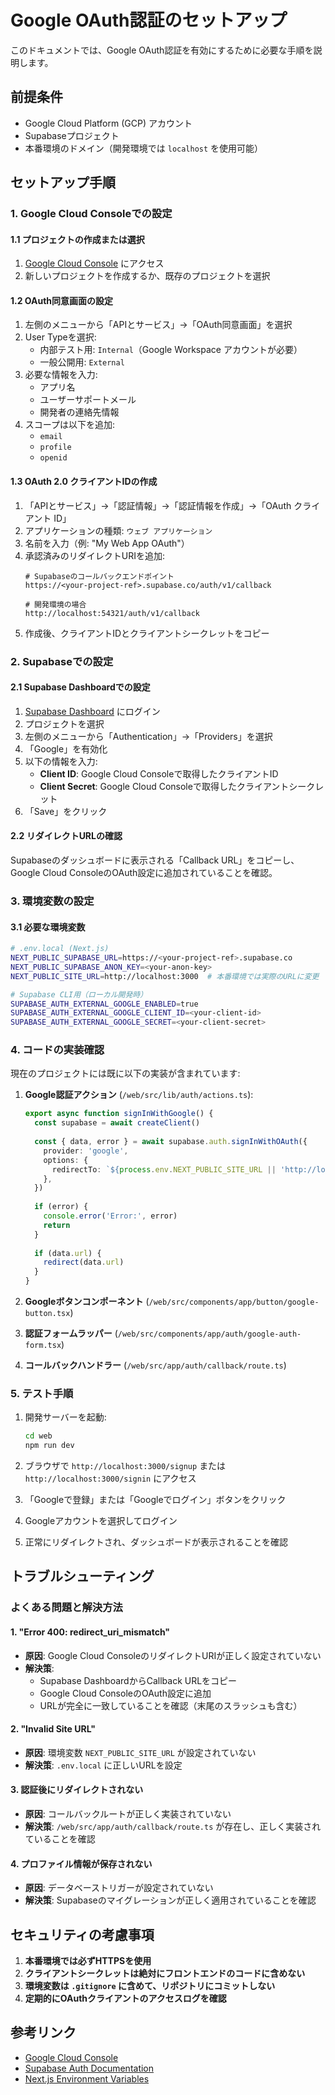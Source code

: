 # Google OAuth認証のセットアップ

このドキュメントでは、Google OAuth認証を有効にするために必要な手順を説明します。

## 前提条件

- Google Cloud Platform (GCP) アカウント
- Supabaseプロジェクト
- 本番環境のドメイン（開発環境では `localhost` を使用可能）

## セットアップ手順

### 1. Google Cloud Consoleでの設定

#### 1.1 プロジェクトの作成または選択

1. [Google Cloud Console](https://console.cloud.google.com/) にアクセス
2. 新しいプロジェクトを作成するか、既存のプロジェクトを選択

#### 1.2 OAuth同意画面の設定

1. 左側のメニューから「APIとサービス」→「OAuth同意画面」を選択
2. User Typeを選択:
   - 内部テスト用: `Internal`（Google Workspace アカウントが必要）
   - 一般公開用: `External`
3. 必要な情報を入力:
   - アプリ名
   - ユーザーサポートメール
   - 開発者の連絡先情報
4. スコープは以下を追加:
   - `email`
   - `profile`
   - `openid`

#### 1.3 OAuth 2.0 クライアントIDの作成

1. 「APIとサービス」→「認証情報」→「認証情報を作成」→「OAuth クライアント ID」
2. アプリケーションの種類: `ウェブ アプリケーション`
3. 名前を入力（例: "My Web App OAuth"）
4. 承認済みのリダイレクトURIを追加:
   ```
   # Supabaseのコールバックエンドポイント
   https://<your-project-ref>.supabase.co/auth/v1/callback
   
   # 開発環境の場合
   http://localhost:54321/auth/v1/callback
   ```
5. 作成後、クライアントIDとクライアントシークレットをコピー

### 2. Supabaseでの設定

#### 2.1 Supabase Dashboardでの設定

1. [Supabase Dashboard](https://app.supabase.com/) にログイン
2. プロジェクトを選択
3. 左側のメニューから「Authentication」→「Providers」を選択
4. 「Google」を有効化
5. 以下の情報を入力:
   - **Client ID**: Google Cloud Consoleで取得したクライアントID
   - **Client Secret**: Google Cloud Consoleで取得したクライアントシークレット
6. 「Save」をクリック

#### 2.2 リダイレクトURLの確認

Supabaseのダッシュボードに表示される「Callback URL」をコピーし、Google Cloud ConsoleのOAuth設定に追加されていることを確認。

### 3. 環境変数の設定

#### 3.1 必要な環境変数

```bash
# .env.local (Next.js)
NEXT_PUBLIC_SUPABASE_URL=https://<your-project-ref>.supabase.co
NEXT_PUBLIC_SUPABASE_ANON_KEY=<your-anon-key>
NEXT_PUBLIC_SITE_URL=http://localhost:3000  # 本番環境では実際のURLに変更

# Supabase CLI用（ローカル開発時）
SUPABASE_AUTH_EXTERNAL_GOOGLE_ENABLED=true
SUPABASE_AUTH_EXTERNAL_GOOGLE_CLIENT_ID=<your-client-id>
SUPABASE_AUTH_EXTERNAL_GOOGLE_SECRET=<your-client-secret>
```

### 4. コードの実装確認

現在のプロジェクトには既に以下の実装が含まれています:

1. **Google認証アクション** (`/web/src/lib/auth/actions.ts`):
   ```typescript
   export async function signInWithGoogle() {
     const supabase = await createClient()
     
     const { data, error } = await supabase.auth.signInWithOAuth({
       provider: 'google',
       options: {
         redirectTo: `${process.env.NEXT_PUBLIC_SITE_URL || 'http://localhost:3000'}/auth/callback`,
       },
     })
     
     if (error) {
       console.error('Error:', error)
       return
     }
     
     if (data.url) {
       redirect(data.url)
     }
   }
   ```

2. **Googleボタンコンポーネント** (`/web/src/components/app/button/google-button.tsx`)
3. **認証フォームラッパー** (`/web/src/components/app/auth/google-auth-form.tsx`)
4. **コールバックハンドラー** (`/web/src/app/auth/callback/route.ts`)

### 5. テスト手順

1. 開発サーバーを起動:
   ```bash
   cd web
   npm run dev
   ```

2. ブラウザで `http://localhost:3000/signup` または `http://localhost:3000/signin` にアクセス

3. 「Googleで登録」または「Googleでログイン」ボタンをクリック

4. Googleアカウントを選択してログイン

5. 正常にリダイレクトされ、ダッシュボードが表示されることを確認

## トラブルシューティング

### よくある問題と解決方法

#### 1. "Error 400: redirect_uri_mismatch"
- **原因**: Google Cloud ConsoleのリダイレクトURIが正しく設定されていない
- **解決策**: 
  - Supabase DashboardからCallback URLをコピー
  - Google Cloud ConsoleのOAuth設定に追加
  - URLが完全に一致していることを確認（末尾のスラッシュも含む）

#### 2. "Invalid Site URL"
- **原因**: 環境変数 `NEXT_PUBLIC_SITE_URL` が設定されていない
- **解決策**: `.env.local` に正しいURLを設定

#### 3. 認証後にリダイレクトされない
- **原因**: コールバックルートが正しく実装されていない
- **解決策**: `/web/src/app/auth/callback/route.ts` が存在し、正しく実装されていることを確認

#### 4. プロファイル情報が保存されない
- **原因**: データベーストリガーが設定されていない
- **解決策**: Supabaseのマイグレーションが正しく適用されていることを確認

## セキュリティの考慮事項

1. **本番環境では必ずHTTPSを使用**
2. **クライアントシークレットは絶対にフロントエンドのコードに含めない**
3. **環境変数は `.gitignore` に含めて、リポジトリにコミットしない**
4. **定期的にOAuthクライアントのアクセスログを確認**

## 参考リンク

- [Google Cloud Console](https://console.cloud.google.com/)
- [Supabase Auth Documentation](https://supabase.com/docs/guides/auth)
- [Next.js Environment Variables](https://nextjs.org/docs/pages/building-your-application/configuring/environment-variables)
